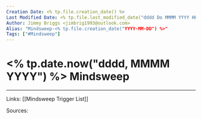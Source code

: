 ```yaml
---
Creation Date: <% tp.file.creation_date() %>
Last Modified Date: <% tp.file.last_modified_date("dddd Do MMMM YYYY HH:mm:ss") %>
Author: Jimmy Briggs <jimbrig1993@outlook.com>
Alias: "Mindsweep-<% tp.file.creation_date("YYYY-MM-DD") %>"
Tags: ["#Mindsweep"]
---
```


# <% tp.date.now("dddd, MMMM YYYY") %> Mindsweep

***

Links: [[Mindsweep Trigger List]]

Sources: 